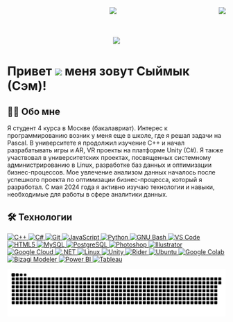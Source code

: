 <img align="right" src="https://visitor-badge.laobi.icu/badge?page_id=semthedev.semthedev"/>
<div id="header" align="center">
  <img src="https://i.giphy.com/media/v1.Y2lkPTc5MGI3NjExZ3d0ZHRlZDNjdHZiandvMjZwZTk1MmY3Y3ZueG96d3F2dzRzMm5tNyZlcD12MV9pbnRlcm5hbF9naWZfYnlfaWQmY3Q9cw/fwbzI2kV3Qrlpkh59e/giphy.gif" width="300"/>
</div>

<h1 align="center">
    <img src="https://readme-typing-svg.herokuapp.com?font=Righteous&size=30&pause=1000&color=7BC96FF7&center=true&vCenter=true&width=435&lines=Hi+There!+%F0%9F%91%8B;I'm+Syimyk+%7CSam+%7CSem!" />
</h1>

Привет ![](https://user-images.githubusercontent.com/18350557/176309783-0785949b-9127-417c-8b55-ab5a4333674e.gif) меня зовут Сыймык (Сэм)! 
=========================================================================================================================================
## 👨‍🎓 Обо мне
Я студент 4 курса в Москве (бакалавриат). Интерес к программированию возник у меня еще в школе, где я решал задачи на Pascal. В университете я продолжил изучение C++ и начал разрабатывать игры и AR, VR проекты на платформе Unity (C#). Я также участвовал в университетских проектах, посвященных системному администрированию в Linux, разработке баз данных и оптимизации бизнес-процессов. Мое увлечение анализом данных началось после успешного проекта по оптимизации бизнес-процесса, который я разработал. С мая 2024 года я активно изучаю технологии и навыки, необходимые для работы в сфере аналитики данных.
## 🛠 Технологии
<p align="left">
    <!-- C++ -->
    <a href="https://docs.microsoft.com/en-us/cpp/?view=msvc-170" target="_blank" rel="noreferrer">
        <img src="https://raw.githubusercontent.com/danielcranney/readme-generator/main/public/icons/skills/cplusplus-colored.svg" width="36" height="36" alt="C++" />
    </a>
    <!-- C# -->
    <a href="https://docs.microsoft.com/en-us/dotnet/csharp/" target="_blank" rel="noreferrer">
        <img src="https://raw.githubusercontent.com/danielcranney/readme-generator/main/public/icons/skills/csharp-colored.svg" width="36" height="36" alt="C#" />
    </a>
    <!-- Git -->
    <a href="https://git-scm.com/" target="_blank" rel="noreferrer">
        <img src="https://raw.githubusercontent.com/danielcranney/readme-generator/main/public/icons/skills/git-colored.svg" width="36" height="36" alt="Git" />
    </a>
    <!-- JavaScript -->
    <a href="https://developer.mozilla.org/en-US/docs/Web/JavaScript" target="_blank" rel="noreferrer">
        <img src="https://raw.githubusercontent.com/danielcranney/readme-generator/main/public/icons/skills/javascript-colored.svg" width="36" height="36" alt="JavaScript" />
    </a>
    <!-- Python -->
    <a href="https://www.python.org/" target="_blank" rel="noreferrer">
        <img src="https://raw.githubusercontent.com/danielcranney/readme-generator/main/public/icons/skills/python-colored.svg" width="36" height="36" alt="Python" />
    </a>
    <!-- GNU Bash -->
    <a href="https://www.gnu.org/software/bash/" target="_blank" rel="noreferrer">
        <img src="https://raw.githubusercontent.com/danielcranney/readme-generator/main/public/icons/skills/gnubash.svg" width="36" height="36" alt="GNU Bash" />
    </a>
    <!-- Visual Studio Code -->
    <a href="https://code.visualstudio.com/" target="_blank" rel="noreferrer">
        <img src="https://raw.githubusercontent.com/danielcranney/readme-generator/main/public/icons/skills/visualstudiocode.svg" width="36" height="36" alt="VS Code" />
    </a>
    <!-- HTML5 -->
    <a href="https://developer.mozilla.org/en-US/docs/Glossary/HTML5" target="_blank" rel="noreferrer">
        <img src="https://raw.githubusercontent.com/danielcranney/readme-generator/main/public/icons/skills/html5-colored.svg" width="36" height="36" alt="HTML5" />
    </a>
    <!-- MySQL -->
    <a href="https://www.mysql.com/" target="_blank" rel="noreferrer">
        <img src="https://raw.githubusercontent.com/danielcranney/readme-generator/main/public/icons/skills/mysql-colored.svg" width="36" height="36" alt="MySQL" />
    </a>
    <!-- PostgreSQL -->
    <a href="https://www.postgresql.org/" target="_blank" rel="noreferrer">
        <img src="https://raw.githubusercontent.com/danielcranney/readme-generator/main/public/icons/skills/postgresql-colored.svg" width="36" height="36" alt="PostgreSQL" />
    </a>
    <!-- Photoshop -->
    <a href="https://www.adobe.com/uk/products/photoshop.html" target="_blank" rel="noreferrer">
        <img src="https://raw.githubusercontent.com/danielcranney/readme-generator/main/public/icons/skills/photoshop-colored.svg" width="36" height="36" alt="Photoshop" />
    </a>
    <!-- Illustrator -->
    <a href="https://www.adobe.com/uk/products/illustrator.html" target="_blank" rel="noreferrer">
        <img src="https://raw.githubusercontent.com/danielcranney/readme-generator/main/public/icons/skills/illustrator-colored.svg" width="36" height="36" alt="Illustrator" />
    </a>
    <!-- Google Cloud -->
    <a href="https://cloud.google.com/" target="_blank" rel="noreferrer">
        <img src="https://raw.githubusercontent.com/danielcranney/readme-generator/main/public/icons/skills/googlecloud-colored.svg" width="36" height="36" alt="Google Cloud" />
    </a>
    <!-- .NET -->
    <a href="https://dotnet.microsoft.com/en-us/" target="_blank" rel="noreferrer">
        <img src="https://raw.githubusercontent.com/danielcranney/readme-generator/main/public/icons/skills/dot-net-colored.svg" width="36" height="36" alt=".NET" />
    </a>
    <!-- Linux -->
    <a href="https://www.linux.org" target="_blank" rel="noreferrer">
        <img src="https://raw.githubusercontent.com/danielcranney/readme-generator/main/public/icons/skills/linux-colored.svg" width="36" height="36" alt="Linux" />
    </a>
    <!-- Unity -->
    <a href="https://unity.com/" target="_blank" rel="noreferrer">
        <img src="https://cdn.jsdelivr.net/gh/devicons/devicon/icons/unity/unity-original.svg" width="36" height="36" alt="Unity" />
    </a>
    <!-- Rider -->
    <a href="https://www.jetbrains.com/rider/" target="_blank" rel="noreferrer">
        <img src="https://cdn.jsdelivr.net/gh/devicons/devicon@latest/icons/rider/rider-original.svg" width="36" height="36" alt="Rider" />
    </a>
    <!-- Ubuntu -->
    <a href="https://ubuntu.com/" target="_blank" rel="noreferrer">
        <img src="https://cdn.jsdelivr.net/gh/devicons/devicon@latest/icons/ubuntu/ubuntu-original.svg" width="36" height="36" alt="Ubuntu" />
    </a>
    <!-- Google Colab -->
    <a href="https://colab.research.google.com/" target="_blank" rel="noreferrer">
        <img src="https://upload.wikimedia.org/wikipedia/commons/d/d0/Google_Colaboratory_SVG_Logo.svg" width="36" height="36" alt="Google Colab" />
    </a>
    <!-- Bizagi Modeler -->
    <a href="https://www.bizagi.com/en/platform/modeler" target="_blank" rel="noreferrer">
        <img src="https://upload.wikimedia.org/wikipedia/commons/2/27/Logo-bizagi-2021.svg" width="150" height="36" alt="Bizagi Modeler" />
    </a>
    <!-- Power BI -->
    <a href="https://powerbi.microsoft.com/" target="_blank" rel="noreferrer">
        <img src="https://upload.wikimedia.org/wikipedia/commons/c/cf/New_Power_BI_Logo.svg" width="36" height="36" alt="Power BI" />
    </a>
    <!-- Tableau -->
    <a href="https://www.tableau.com/" target="_blank" rel="noreferrer">
        <img src="https://upload.wikimedia.org/wikipedia/commons/4/4b/Tableau_Logo.png" width="150" height="36" alt="Tableau" />
    </a>
</p>

![snake gif](https://github.com/semthedev/semthedev/blob/output/github-snake.svg)
